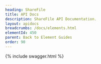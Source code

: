 ```yaml
---
heading: ShareFile
title: API Docs
description: ShareFile API Documentation.
layout: apidocs
breadcrumbs: /docs/elements.html
elementId: 450
parent: Back to Element Guides
order: 90
---
```


{% include swagger.html %}
